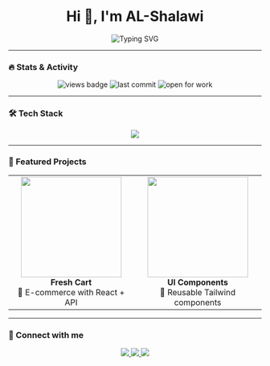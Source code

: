<h1 align="center">Hi 👋, I'm AL-Shalawi</h1>

<!-- Animated Typing Effect -->
<p align="center">
  <img src="https://readme-typing-svg.herokuapp.com?font=Fira+Code&weight=600&size=24&pause=1000&color=00C853&center=true&vCenter=true&width=500&lines=Front-End+Developer;React.js+%26+Tailwind;Open+for+Work+✔" alt="Typing SVG" />
</p>

---

### 🔥 Stats & Activity
<p align="center">
  <img src="https://komarev.com/ghpvc/?username=0xalmo0ne&label=Profile%20views&color=0e75b6&style=flat" alt="views badge" />
  <img src="https://img.shields.io/github/last-commit/0xalmo0ne/Fresh-cart?color=green&style=flat-square" alt="last commit" />
  <img src="https://img.shields.io/badge/Open%20for%20work-✔-brightgreen?style=flat-square" alt="open for work" />
</p>

---

### 🛠️ Tech Stack
<p align="center">
  <img src="https://skillicons.dev/icons?i=react,tailwind,js,html,css,git,github,vscode" />
</p>

---

### 🚀 Featured Projects

<table>
<tr>
<td align="center">
  <img src="https://media.giphy.com/media/Ll22OhMLAlVDb8UQWe/giphy.gif" width="200"/><br/>
  <b>Fresh Cart</b><br/>
  🛒 E-commerce with React + API
</td>
<td align="center">
  <img src="https://media.giphy.com/media/QTfX9Ejfra3ZmNxh6B/giphy.gif" width="200"/><br/>
  <b>UI Components</b><br/>
  🎨 Reusable Tailwind components
</td>
</tr>
</table>

---

### 🤝 Connect with me
<p align="center">
  <a href="www.linkedin.com/in/muhammadeidal-shalawi" target="_blank">
    <img src="https://img.shields.io/badge/LinkedIn-blue?style=for-the-badge&logo=linkedin" />
  </a>
  <a href="mailto:MEDO200t@gmail.com">
    <img src="https://img.shields.io/badge/Email-D14836?style=for-the-badge&logo=gmail&logoColor=white" />
  </a>
  <a href="https://github.com/0xalmo0ne">
    <img src="https://img.shields.io/badge/GitHub-100000?style=for-the-badge&logo=github&logoColor=white" />
  </a>
</p>

